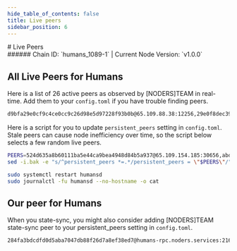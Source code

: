 ```yaml
---
hide_table_of_contents: false
title: Live peers
sidebar_position: 6
---
```


<div class="h1-with-icon icon-humans">
# Live Peers
</div>
###### Chain ID: `humans_1089-1` | Current Node Version: `v1.0.0`

## All Live Peers for Humans
Here is a list of 26 active peers as observed by [NODERS]TEAM in real-time. Add them to your `config.toml` if you have trouble finding peers.

```bash
d9bfa29e0cf9c4ce0cc9c26d98e5d97228f93b0b@65.109.88.38:12256,29e0f8dec39425ade6f9c83fac1c0b826552a4f7@57.129.24.27:26656,d891375ab1a016710d0b6115463a3fcd972a578b@37.27.61.49:40656,d6a9f7312a119abb36979687c5f05126a7b5ad16@135.181.5.232:18456,524d635a8b60111ba5e44ca9bea4948d84b5a937@65.109.154.185:30656,637077d431f618181597706810a65c826524fd74@135.181.0.47:18456,28bc23066c91b4264a22d5f62ca4dc87741e9553@35.178.206.43:26656,f913050241ce5fd49ea3783ed21724ad05db7291@65.109.125.235:26656,94a589700c3cdff4a3d74c57bfd5721dbcbcdf8c@148.251.235.130:12656,abd78601b249e56a0d88d8ea361bae8e36cbf804@103.180.28.92:26656,2c794ee1f17095cb10773e8b0dc2f63a16d7ec37@157.143.106.66:33656,ebc272824924ea1a27ea3183dd0b9ba713494f83@195.3.220.73:27536,ca92abdc4599dd91dd63e689c64c468df5425f2c@95.216.100.99:12256,d70c9343af28023a78aceb653e885666c12fec3b@138.201.121.185:26687,250d5926777e735519813157e444f84212fc8290@5.161.216.102:26656,3cc32215c9edd2aa3a07714a1c8818b2ef685053@162.19.84.221:26656,20f95f8b8dd32b94b593dc3e8fcf0b0aeb74b85d@94.237.93.65:26656,589eaa7656ff1af6c50f32d7b63dda1cf83c7906@46.39.246.50:26656,eae7ee037b5e21df835bf13e2f47ddf2e5a4c463@145.239.254.154:30156,e7533ed775d00e1e6376eea8ef42d14568a761d1@34.247.66.18:26656,7889ee17b291451155190d40426e6154be4e1abc@135.181.142.60:15608,f8006da7d742777eeca0194b94586c8f147be4f6@142.132.253.112:17656,0856207c45df67022f8d9ee007f00606b9b74d3e@3.141.12.3:26656,93e26a797f0b1740e515187b0f9e02565d48d31c@65.109.112.170:33656,081d17fcdaeaf917bdc874946c97a553d0ec2aae@176.126.87.56:26656,54b384bdc3c35db647889f69a88aa976ec37e4e8@52.91.26.89:666
```

Here is a script for you to update `persistent_peers` setting in `config.toml`. Stale peers can cause node inefficiency over time, so the script below selects a few random live peers.

```bash
PEERS=524d635a8b60111ba5e44ca9bea4948d84b5a937@65.109.154.185:30656,abd78601b249e56a0d88d8ea361bae8e36cbf804@103.180.28.92:26656,081d17fcdaeaf917bdc874946c97a553d0ec2aae@176.126.87.56:26656,d891375ab1a016710d0b6115463a3fcd972a578b@37.27.61.49:40656,54b384bdc3c35db647889f69a88aa976ec37e4e8@52.91.26.89:666
sed -i.bak -e "s/^persistent_peers *=.*/persistent_peers = \"$PEERS\"/" ~/.humansd/config/config.toml

sudo systemctl restart humansd
sudo journalctl -fu humansd --no-hostname -o cat
```

## Our peer for Humans
When you state-sync, you might also consider adding [NODERS]TEAM state-sync peer to your persistent_peers setting in `config.toml`.

```bash
284fa3bdcdfd0d5aba7047db88f26d7a8ef38ed7@humans-rpc.noders.services:21656
```
